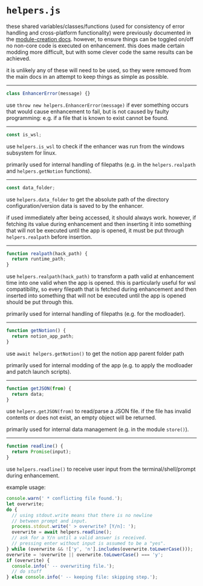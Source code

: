 # `helpers.js`

these shared variables/classes/functions (used for consistency of error handling and
cross-platform functionality) were previously documented in the [module-creation docs](../DOCUMENTATION.md).
however, to ensure things can be toggled on/off no non-core code is executed on enhancement.
this does made certain modding more difficult, but with some clever code the same results can be achieved.

it is unlikely any of these will need to be used, so they were removed from the main docs in
an attempt to keep things as simple as possible.

---

```js
class EnhancerError(message) {}
```

use `throw new helpers.EnhancerError(message)` if ever something occurs that would cause enhancement to fail,
but is not caused by faulty programming: e.g. if a file that is known to exist cannot be found.

---

```js
const is_wsl;
```

use `helpers.is_wsl` to check if the enhancer was run from the windows subsystem for linux.

primarily used for internal handling of filepaths (e.g. in the `helpers.realpath` and `helpers.getNotion` functions).

---

```js
const data_folder;
```

use `helpers.data_folder` to get the absolute path of the directory configuration/version
data is saved to by the enhancer.

if used immediately after being accessed, it should always work. however, if fetching its value during enhancement
and then inserting it into something that will not be executed until the app is opened, it must be put through
`helpers.realpath` before insertion.

---

```js
function realpath(hack_path) {
  return runtime_path;
}
```

use `helpers.realpath(hack_path)` to transform a path valid at enhancement time into one valid when the app is opened.
this is particularly useful for wsl compatibility, so every filepath that is fetched during enhancement
and then inserted into something that will not be executed until the app is opened should be put through this.

primarily used for internal handling of filepaths (e.g. for the modloader).

---

```js
function getNotion() {
  return notion_app_path;
}
```

use `await helpers.getNotion()` to get the notion app parent folder path

primarily used for internal modding of the app (e.g. to apply the modloader and patch launch scripts).

---

```js
function getJSON(from) {
  return data;
}
```

use `helpers.getJSON(from)` to read/parse a JSON file. if the file has invalid contents or does not exist,
an empty object will be returned.

primarily used for internal data management (e.g. in the module `store()`).

---

```js
function readline() {
  return Promise(input);
}
```

use `helpers.readline()` to receive user input from the terminal/shell/prompt during enhancement.

example usage:

```js
console.warn(' * conflicting file found.');
let overwrite;
do {
  // using stdout.write means that there is no newline
  // between prompt and input.
  process.stdout.write(' > overwrite? [Y/n]: ');
  overwrite = await helpers.readline();
  // ask for a Y/n until a valid answer is received.
  // pressing enter without input is assumed to be a "yes".
} while (overwrite && !['y', 'n'].includes(overwrite.toLowerCase()));
overwrite = !overwrite || overwrite.toLowerCase() === 'y';
if (overwrite) {
  console.info(' -- overwriting file.');
  // do stuff
} else console.info(' -- keeping file: skipping step.');
```
